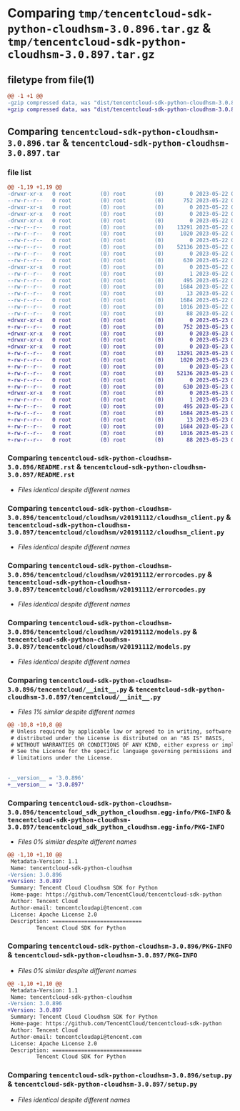 # Comparing `tmp/tencentcloud-sdk-python-cloudhsm-3.0.896.tar.gz` & `tmp/tencentcloud-sdk-python-cloudhsm-3.0.897.tar.gz`

## filetype from file(1)

```diff
@@ -1 +1 @@
-gzip compressed data, was "dist/tencentcloud-sdk-python-cloudhsm-3.0.896.tar", last modified: Mon May 22 00:18:53 2023, max compression
+gzip compressed data, was "dist/tencentcloud-sdk-python-cloudhsm-3.0.897.tar", last modified: Tue May 23 02:17:59 2023, max compression
```

## Comparing `tencentcloud-sdk-python-cloudhsm-3.0.896.tar` & `tencentcloud-sdk-python-cloudhsm-3.0.897.tar`

### file list

```diff
@@ -1,19 +1,19 @@
-drwxr-xr-x   0 root         (0) root         (0)        0 2023-05-22 00:18:53.000000 tencentcloud-sdk-python-cloudhsm-3.0.896/
--rw-r--r--   0 root         (0) root         (0)      752 2023-05-22 00:18:53.000000 tencentcloud-sdk-python-cloudhsm-3.0.896/README.rst
-drwxr-xr-x   0 root         (0) root         (0)        0 2023-05-22 00:18:53.000000 tencentcloud-sdk-python-cloudhsm-3.0.896/tencentcloud/
-drwxr-xr-x   0 root         (0) root         (0)        0 2023-05-22 00:18:53.000000 tencentcloud-sdk-python-cloudhsm-3.0.896/tencentcloud/cloudhsm/
-drwxr-xr-x   0 root         (0) root         (0)        0 2023-05-22 00:18:53.000000 tencentcloud-sdk-python-cloudhsm-3.0.896/tencentcloud/cloudhsm/v20191112/
--rw-r--r--   0 root         (0) root         (0)    13291 2023-05-22 00:18:53.000000 tencentcloud-sdk-python-cloudhsm-3.0.896/tencentcloud/cloudhsm/v20191112/cloudhsm_client.py
--rw-r--r--   0 root         (0) root         (0)     1020 2023-05-22 00:18:53.000000 tencentcloud-sdk-python-cloudhsm-3.0.896/tencentcloud/cloudhsm/v20191112/errorcodes.py
--rw-r--r--   0 root         (0) root         (0)        0 2023-05-22 00:18:53.000000 tencentcloud-sdk-python-cloudhsm-3.0.896/tencentcloud/cloudhsm/v20191112/__init__.py
--rw-r--r--   0 root         (0) root         (0)    52136 2023-05-22 00:18:53.000000 tencentcloud-sdk-python-cloudhsm-3.0.896/tencentcloud/cloudhsm/v20191112/models.py
--rw-r--r--   0 root         (0) root         (0)        0 2023-05-22 00:18:53.000000 tencentcloud-sdk-python-cloudhsm-3.0.896/tencentcloud/cloudhsm/__init__.py
--rw-r--r--   0 root         (0) root         (0)      630 2023-05-22 00:18:53.000000 tencentcloud-sdk-python-cloudhsm-3.0.896/tencentcloud/__init__.py
-drwxr-xr-x   0 root         (0) root         (0)        0 2023-05-22 00:18:53.000000 tencentcloud-sdk-python-cloudhsm-3.0.896/tencentcloud_sdk_python_cloudhsm.egg-info/
--rw-r--r--   0 root         (0) root         (0)        1 2023-05-22 00:18:53.000000 tencentcloud-sdk-python-cloudhsm-3.0.896/tencentcloud_sdk_python_cloudhsm.egg-info/dependency_links.txt
--rw-r--r--   0 root         (0) root         (0)      495 2023-05-22 00:18:53.000000 tencentcloud-sdk-python-cloudhsm-3.0.896/tencentcloud_sdk_python_cloudhsm.egg-info/SOURCES.txt
--rw-r--r--   0 root         (0) root         (0)     1684 2023-05-22 00:18:53.000000 tencentcloud-sdk-python-cloudhsm-3.0.896/tencentcloud_sdk_python_cloudhsm.egg-info/PKG-INFO
--rw-r--r--   0 root         (0) root         (0)       13 2023-05-22 00:18:53.000000 tencentcloud-sdk-python-cloudhsm-3.0.896/tencentcloud_sdk_python_cloudhsm.egg-info/top_level.txt
--rw-r--r--   0 root         (0) root         (0)     1684 2023-05-22 00:18:53.000000 tencentcloud-sdk-python-cloudhsm-3.0.896/PKG-INFO
--rw-r--r--   0 root         (0) root         (0)     1016 2023-05-22 00:18:53.000000 tencentcloud-sdk-python-cloudhsm-3.0.896/setup.py
--rw-r--r--   0 root         (0) root         (0)       88 2023-05-22 00:18:53.000000 tencentcloud-sdk-python-cloudhsm-3.0.896/setup.cfg
+drwxr-xr-x   0 root         (0) root         (0)        0 2023-05-23 02:17:59.000000 tencentcloud-sdk-python-cloudhsm-3.0.897/
+-rw-r--r--   0 root         (0) root         (0)      752 2023-05-23 02:17:59.000000 tencentcloud-sdk-python-cloudhsm-3.0.897/README.rst
+drwxr-xr-x   0 root         (0) root         (0)        0 2023-05-23 02:17:59.000000 tencentcloud-sdk-python-cloudhsm-3.0.897/tencentcloud/
+drwxr-xr-x   0 root         (0) root         (0)        0 2023-05-23 02:17:59.000000 tencentcloud-sdk-python-cloudhsm-3.0.897/tencentcloud/cloudhsm/
+drwxr-xr-x   0 root         (0) root         (0)        0 2023-05-23 02:17:59.000000 tencentcloud-sdk-python-cloudhsm-3.0.897/tencentcloud/cloudhsm/v20191112/
+-rw-r--r--   0 root         (0) root         (0)    13291 2023-05-23 02:17:59.000000 tencentcloud-sdk-python-cloudhsm-3.0.897/tencentcloud/cloudhsm/v20191112/cloudhsm_client.py
+-rw-r--r--   0 root         (0) root         (0)     1020 2023-05-23 02:17:59.000000 tencentcloud-sdk-python-cloudhsm-3.0.897/tencentcloud/cloudhsm/v20191112/errorcodes.py
+-rw-r--r--   0 root         (0) root         (0)        0 2023-05-23 02:17:59.000000 tencentcloud-sdk-python-cloudhsm-3.0.897/tencentcloud/cloudhsm/v20191112/__init__.py
+-rw-r--r--   0 root         (0) root         (0)    52136 2023-05-23 02:17:59.000000 tencentcloud-sdk-python-cloudhsm-3.0.897/tencentcloud/cloudhsm/v20191112/models.py
+-rw-r--r--   0 root         (0) root         (0)        0 2023-05-23 02:17:59.000000 tencentcloud-sdk-python-cloudhsm-3.0.897/tencentcloud/cloudhsm/__init__.py
+-rw-r--r--   0 root         (0) root         (0)      630 2023-05-23 02:17:59.000000 tencentcloud-sdk-python-cloudhsm-3.0.897/tencentcloud/__init__.py
+drwxr-xr-x   0 root         (0) root         (0)        0 2023-05-23 02:17:59.000000 tencentcloud-sdk-python-cloudhsm-3.0.897/tencentcloud_sdk_python_cloudhsm.egg-info/
+-rw-r--r--   0 root         (0) root         (0)        1 2023-05-23 02:17:59.000000 tencentcloud-sdk-python-cloudhsm-3.0.897/tencentcloud_sdk_python_cloudhsm.egg-info/dependency_links.txt
+-rw-r--r--   0 root         (0) root         (0)      495 2023-05-23 02:17:59.000000 tencentcloud-sdk-python-cloudhsm-3.0.897/tencentcloud_sdk_python_cloudhsm.egg-info/SOURCES.txt
+-rw-r--r--   0 root         (0) root         (0)     1684 2023-05-23 02:17:59.000000 tencentcloud-sdk-python-cloudhsm-3.0.897/tencentcloud_sdk_python_cloudhsm.egg-info/PKG-INFO
+-rw-r--r--   0 root         (0) root         (0)       13 2023-05-23 02:17:59.000000 tencentcloud-sdk-python-cloudhsm-3.0.897/tencentcloud_sdk_python_cloudhsm.egg-info/top_level.txt
+-rw-r--r--   0 root         (0) root         (0)     1684 2023-05-23 02:17:59.000000 tencentcloud-sdk-python-cloudhsm-3.0.897/PKG-INFO
+-rw-r--r--   0 root         (0) root         (0)     1016 2023-05-23 02:17:59.000000 tencentcloud-sdk-python-cloudhsm-3.0.897/setup.py
+-rw-r--r--   0 root         (0) root         (0)       88 2023-05-23 02:17:59.000000 tencentcloud-sdk-python-cloudhsm-3.0.897/setup.cfg
```

### Comparing `tencentcloud-sdk-python-cloudhsm-3.0.896/README.rst` & `tencentcloud-sdk-python-cloudhsm-3.0.897/README.rst`

 * *Files identical despite different names*

### Comparing `tencentcloud-sdk-python-cloudhsm-3.0.896/tencentcloud/cloudhsm/v20191112/cloudhsm_client.py` & `tencentcloud-sdk-python-cloudhsm-3.0.897/tencentcloud/cloudhsm/v20191112/cloudhsm_client.py`

 * *Files identical despite different names*

### Comparing `tencentcloud-sdk-python-cloudhsm-3.0.896/tencentcloud/cloudhsm/v20191112/errorcodes.py` & `tencentcloud-sdk-python-cloudhsm-3.0.897/tencentcloud/cloudhsm/v20191112/errorcodes.py`

 * *Files identical despite different names*

### Comparing `tencentcloud-sdk-python-cloudhsm-3.0.896/tencentcloud/cloudhsm/v20191112/models.py` & `tencentcloud-sdk-python-cloudhsm-3.0.897/tencentcloud/cloudhsm/v20191112/models.py`

 * *Files identical despite different names*

### Comparing `tencentcloud-sdk-python-cloudhsm-3.0.896/tencentcloud/__init__.py` & `tencentcloud-sdk-python-cloudhsm-3.0.897/tencentcloud/__init__.py`

 * *Files 1% similar despite different names*

```diff
@@ -10,8 +10,8 @@
 # Unless required by applicable law or agreed to in writing, software
 # distributed under the License is distributed on an "AS IS" BASIS,
 # WITHOUT WARRANTIES OR CONDITIONS OF ANY KIND, either express or implied.
 # See the License for the specific language governing permissions and
 # limitations under the License.
 
 
-__version__ = '3.0.896'
+__version__ = '3.0.897'
```

### Comparing `tencentcloud-sdk-python-cloudhsm-3.0.896/tencentcloud_sdk_python_cloudhsm.egg-info/PKG-INFO` & `tencentcloud-sdk-python-cloudhsm-3.0.897/tencentcloud_sdk_python_cloudhsm.egg-info/PKG-INFO`

 * *Files 0% similar despite different names*

```diff
@@ -1,10 +1,10 @@
 Metadata-Version: 1.1
 Name: tencentcloud-sdk-python-cloudhsm
-Version: 3.0.896
+Version: 3.0.897
 Summary: Tencent Cloud Cloudhsm SDK for Python
 Home-page: https://github.com/TencentCloud/tencentcloud-sdk-python
 Author: Tencent Cloud
 Author-email: tencentcloudapi@tencent.com
 License: Apache License 2.0
 Description: ============================
         Tencent Cloud SDK for Python
```

### Comparing `tencentcloud-sdk-python-cloudhsm-3.0.896/PKG-INFO` & `tencentcloud-sdk-python-cloudhsm-3.0.897/PKG-INFO`

 * *Files 0% similar despite different names*

```diff
@@ -1,10 +1,10 @@
 Metadata-Version: 1.1
 Name: tencentcloud-sdk-python-cloudhsm
-Version: 3.0.896
+Version: 3.0.897
 Summary: Tencent Cloud Cloudhsm SDK for Python
 Home-page: https://github.com/TencentCloud/tencentcloud-sdk-python
 Author: Tencent Cloud
 Author-email: tencentcloudapi@tencent.com
 License: Apache License 2.0
 Description: ============================
         Tencent Cloud SDK for Python
```

### Comparing `tencentcloud-sdk-python-cloudhsm-3.0.896/setup.py` & `tencentcloud-sdk-python-cloudhsm-3.0.897/setup.py`

 * *Files identical despite different names*

